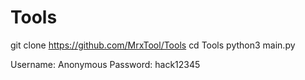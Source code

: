 # Tools

git clone https://github.com/MrxTool/Tools
cd Tools
python3 main.py


Username: Anonymous
Password: hack12345
